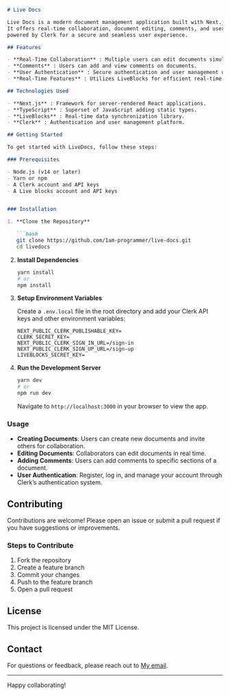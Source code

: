 

```markdown
# Live Docs 

Live Docs is a modern document management application built with Next.js and TypeScript.
It offers real-time collaboration, document editing, comments, and user authentication,
powered by Clerk for a secure and seamless user experience.

## Features

- **Real-Time Collaboration** : Multiple users can edit documents simultaneously in real-time.
- **Comments** : Users can add and view comments on documents.
- **User Authentication** : Secure authentication and user management using Clerk.
- **Real-Time Features** : Utilizes LiveBlocks for efficient real-time data synchronization.

## Technologies Used

- **Next.js** : Framework for server-rendered React applications.
- **TypeScript** : Superset of JavaScript adding static types.
- **LiveBlocks** : Real-time data synchronization library.
- **Clerk** : Authentication and user management platform.

## Getting Started

To get started with LiveDocs, follow these steps:

### Prerequisites

- Node.js (v14 or later)
- Yarn or npm
- A Clerk account and API keys
- A Live blocks account and API keys


### Installation

1. **Clone the Repository**

   ```bash
   git clone https://github.com/1am-programmer/live-docs.git
   cd livedocs
   ```

2. **Install Dependencies**

   ```bash
   yarn install
   # or
   npm install
   ```

3. **Setup Environment Variables**

   Create a `.env.local` file in the root directory and add your Clerk API keys
   and other environment variables:

   ```env
   NEXT_PUBLIC_CLERK_PUBLISHABLE_KEY=
   CLERK_SECRET_KEY=
   NEXT_PUBLIC_CLERK_SIGN_IN_URL=/sign-in
   NEXT_PUBLIC_CLERK_SIGN_UP_URL=/sign-up
   LIVEBLOCKS_SECRET_KEY=

   ```

5. **Run the Development Server**

   ```bash
   yarn dev
   # or
   npm run dev
   ```

   Navigate to `http://localhost:3000` in your browser to view the app.

### Usage

- **Creating Documents**: Users can create new documents and invite others for collaboration.
- **Editing Documents**: Collaborators can edit documents in real time.
- **Adding Comments**: Users can add comments to specific sections of a document.
- **User Authentication**: Register, log in, and manage your account through Clerk’s authentication system.

## Contributing

Contributions are welcome! Please open an issue or submit a pull request if you have suggestions or improvements.

### Steps to Contribute

1. Fork the repository
2. Create a feature branch
3. Commit your changes
4. Push to the feature branch
5. Open a pull request

## License

This project is licensed under the MIT License. 

## Contact

For questions or feedback, please reach out to [My email](mailto:dannydotdev@gmail.com).

---

Happy collaborating!
